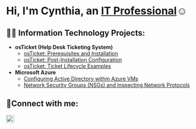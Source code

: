 <h1>Hi, I'm Cynthia, an <a href="https://linkedin.com/in/CynthiaBrady">IT Professional</a>☺</h1>

<h2>👨‍💻 Information Technology Projects:</h2>

- <b>osTicket (Help Desk Ticketing System)</b>
  - [osTicket: Prerequisites and Installation](https://github.com/CynthiaBrady/osticket-prereqs)
  - [osTicket: Post-Installation Configuration](https://github.com/CynthiaBrady/post-Install-Configuration)
  - [osTicket: Ticket Lifecycle Examples](https://github.com/CynthiaBrady/Ticket-Lifecycle-Examples)
- <b>Microsoft Azure</b>
  - [Configuring Active Directory within Azure VMs](https://github.com/CynthiaBrady/configure-ad)
  - [Network Security Groups (NSGs) and Inspecting Network Protocols](https://github.com/CynthiaBrady/azure-network-protocols)

<h2>🤳Connect with me:</h2>

[<img align="left" alt="CynthiaBrady | LinkedIn" width="22px" src="https://cdn.cyndelivr.net/npm/simple-icons@v3/icons/linkedin.svg" />][linkedin]




[linkedin]: https://linkedin.com/in/CynthiaBrady




